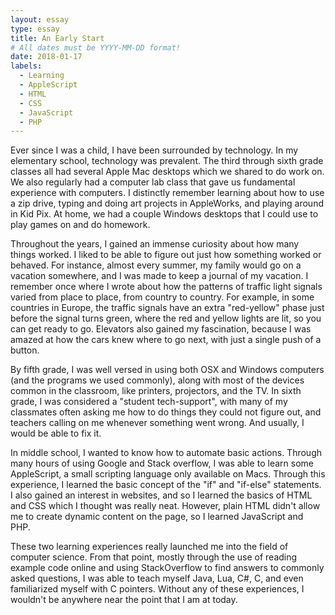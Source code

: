 ```yaml
---
layout: essay
type: essay
title: An Early Start
# All dates must be YYYY-MM-DD format!
date: 2018-01-17
labels:
  - Learning
  - AppleScript
  - HTML
  - CSS
  - JavaScript
  - PHP
---
```


Ever since I was a child, I have been surrounded by technology. In my elementary school, technology was prevalent. The third through sixth grade classes all had several Apple Mac desktops which we shared to do work on. We also regularly had a computer lab class that gave us fundamental experience with computers. I distinctly remember learning about how to use a zip drive, typing and doing art projects in AppleWorks, and playing around in Kid Pix. At home, we had a couple Windows desktops that I could use to play games on and do homework.

Throughout the years, I gained an immense curiosity about how many things worked. I liked to be able to figure out just how something worked or behaved. For instance, almost every summer, my family would go on a vacation somewhere, and I was made to keep a journal of my vacation. I remember once where I wrote about how the patterns of traffic light signals varied from place to place, from country to country. For example, in some countries in Europe, the traffic signals have an extra "red-yellow" phase just before the signal turns green, where the red and yellow lights are lit, so you can get ready to go. Elevators also gained my fascination, because I was amazed at how the cars knew where to go next, with just a single push of a button.

By fifth grade, I was well versed in using both OSX and Windows computers (and the programs we used commonly), along with most of the devices common in the classroom, like printers, projectors, and the TV. In sixth grade, I was considered a "student tech-support", with many of my classmates often asking me how to do things they could not figure out, and teachers calling on me whenever something went wrong. And usually, I would be able to fix it.

In middle school, I wanted to know how to automate basic actions. Through many hours of using Google and Stack overflow, I was able to learn some AppleScript, a small scripting language only available on Macs. Through this experience, I learned the basic concept of the "if" and "if-else" statements.  I also gained an interest in websites, and so I learned the basics of HTML and CSS which I thought was really neat. However, plain HTML didn't allow me to create dynamic content on the page, so I learned JavaScript and PHP.

These two learning experiences really launched me into the field of computer science. From that point, mostly through the use of reading example code online and using StackOverflow to find answers to commonly asked questions, I was able to teach myself Java, Lua, C#, C, and even familiarized myself with C pointers. Without any of these experiences, I wouldn't be anywhere near the point that I am at today.
